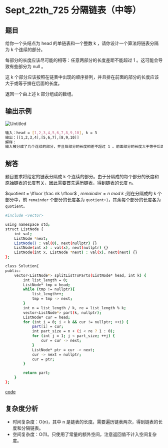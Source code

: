 # Sept_22th_725  分隔链表（中等）
## 题目

给你一个头结点为 head 的单链表和一个整数 k ，请你设计一个算法将链表分隔为 k 个连续的部分。

每部分的长度应该尽可能的相等：任意两部分的长度差距不能超过 1 。这可能会导致有些部分为 null 。

这 k 个部分应该按照在链表中出现的顺序排列，并且排在前面的部分的长度应该大于或等于排在后面的长度。

返回一个由上述 k 部分组成的数组。

## 输出示例

![Untitled](https://s3-us-west-2.amazonaws.com/secure.notion-static.com/4d65caa9-07cc-4b66-9161-0d9f129b9b21/Untitled.png)

```bash
输入：head = [1,2,3,4,5,6,7,8,9,10], k = 3
输出：[[1,2,3,4],[5,6,7],[8,9,10]]
解释：
输入被分成了几个连续的部分，并且每部分的长度相差不超过 1 。前面部分的长度大于等于后面部分的长度。
```

## 解答

题目要求将给定的链表分隔成 k 个连续的部分。由于分隔成的每个部分的长度和原始链表的长度有关，因此需要首先遍历链表，得到链表的长度 n。

$quotient = \lfloor \frac nk \rfloor$  ,  $remainder = n\;mod \; k$ ;则在分隔成的 k 个部分中，前 `remainder` 个部分的长度各为 `quotient+1`，其余每个部分的长度各为 `quotient`。

```bash
#include <vector>

using namespace std;
struct ListNode {
    int val;
    ListNode *next;
    ListNode() : val(0), next(nullptr) {}
    ListNode(int x) : val(x), next(nullptr) {}
    ListNode(int x, ListNode *next) : val(x), next(next) {}
};

class Solution{
public:
    vector<ListNode*> splitListToParts(ListNode* head, int k) {
        int list_length = 0;
        ListNode* tmp = head;
        while (tmp != nullptr){
            list_length++;
            tmp = tmp -> next;
        }
        int n = list_length / k, re = list_length % k;
        vector<ListNode*> part(k, nullptr);
        ListNode* cur = head;
        for (int i = 0; i < k && cur != nullptr; ++i) {
            part[i] = cur;
            int part_size = n + (i < re ? 1 : 0);
            for (int j = 1; j < part_size; ++j) {
                cur = cur -> next;
            }
            ListNode* ptr = cur -> next;
            cur -> next = nullptr;
            cur = ptr;
        }

        return part;
    }
};
```
[code](https://github.com/Songmg-Nwafu/Leetcode/blob/main/2021_Sep/Sep_22th_725.cpp)

## 复杂度分析

- 时间复杂度：O(n)，其中 n 是链表的长度。需要遍历链表两次，得到链表的长度和分隔链表。
- 空间复杂度：O(1)。只使用了常量的额外空间，注意返回值不计入空间复杂度。